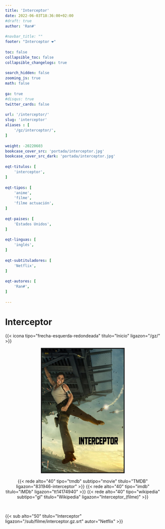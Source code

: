 ```yaml
---
title: 'Interceptor'
date: 2022-06-03T18:36:00+02:00
#draft: true
author: 'Ran#'

#navbar_title: ""
footer: "Interceptor ❤️"

toc: false
collapsible_toc: false
collapsible_changelogs: true

search_hidden: false
zooming_js: true
math: false

ga: true
#disqus: true
twitter_cards: false

url: '/interceptor/'
slug: 'interceptor'
aliases : [
    '/gz/interceptor/',
]

weight: -20220603
bookcase_cover_src: 'portada/interceptor.jpg'
bookcase_cover_src_dark: 'portada/interceptor.jpg'

eqt-titulos: [
    'interceptor',
]

eqt-tipos: [
    'anime',
    'filme',
    'filme actuación',
]

eqt-paises: [
    'Estados Unidos',
]

eqt-linguas: [
    'inglés',
]

eqt-subtituladores: [
    'Netflix',
]

eqt-autores: [
    'Ran#',
]

---
```


# Interceptor

{{< icona tipo="frecha-esquerda-redondeada" titulo="Inicio" ligazon="/gz/" >}}

<div style="text-align: center">
<img style="border: 3px solid currentColor" height="400" title="Interceptor" alt="Interceptor" src="/portada/interceptor.jpg">

{{< rede alto="40" tipo="tmdb" subtipo="movie" titulo="TMDB" ligazon="831946-interceptor" >}}
{{< rede alto="40" tipo="imdb" titulo="IMDb" ligazon="tt14174940" >}}
{{< rede alto="40" tipo="wikipedia" subtipo="gl" titulo="Wikipedia" ligazon="Interceptor_(filme)" >}}
</div>

<br>

{{< sub alto="50" titulo="Interceptor" ligazon="/sub/filme/interceptor.gz.srt" autor="Netflix" >}}
